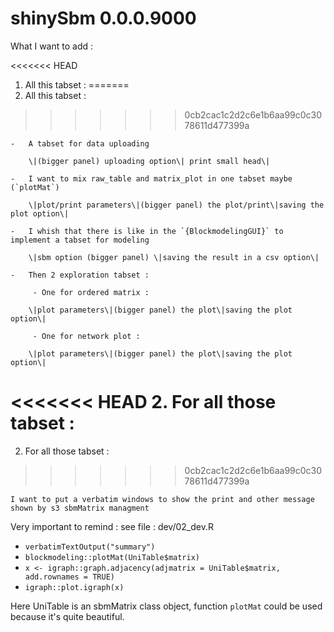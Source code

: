 # shinySbm 0.0.0.9000

What I want to add :

<<<<<<< HEAD
1.  All this tabset :
=======
1.   All this tabset :
>>>>>>> 0cb2cac1c2d2c6e1b6aa99c0c3078611d477399a

    -   A tabset for data uploading

        \|(bigger panel) uploading option\| print small head\|

    -   I want to mix raw_table and matrix_plot in one tabset maybe (`plotMat`)

        \|plot/print parameters\|(bigger panel) the plot/print\|saving the plot option\|

    -   I whish that there is like in the `{BlockmodelingGUI}` to implement a tabset for modeling

        \|sbm option (bigger panel) \|saving the result in a csv option\|

    -   Then 2 exploration tabset :

         - One for ordered matrix :

        \|plot parameters\|(bigger panel) the plot\|saving the plot option\|

         - One for network plot :

        \|plot parameters\|(bigger panel) the plot\|saving the plot option\|

<<<<<<< HEAD
2.  For all those tabset :
=======
2.   For all those tabset :
>>>>>>> 0cb2cac1c2d2c6e1b6aa99c0c3078611d477399a

    I want to put a verbatim windows to show the print and other message shown by s3 sbmMatrix managment

Very important to remind : see file : dev/02_dev.R

-   `verbatimTextOutput("summary")`
-   `blockmodeling::plotMat(UniTable$matrix)`
-   `x <- igraph::graph.adjacency(adjmatrix = UniTable$matrix, add.rownames = TRUE)`
-   `igraph::plot.igraph(x)`

Here UniTable is an sbmMatrix class object, function `plotMat` could be used because it's quite beautiful.
